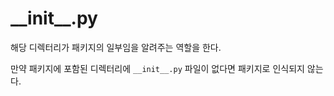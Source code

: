 # \_\_init\_\_.py


해당 디렉터리가 패키지의 일부임을 알려주는 역할을 한다. 

만약 패키지에 포함된 디렉터리에 `__init__.py` 파일이 없다면 패키지로 인식되지 않는다.